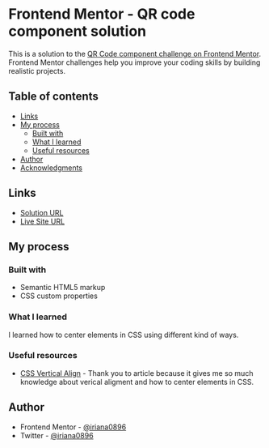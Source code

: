 # Frontend Mentor - QR code component solution

This is a solution to the [QR Code component challenge on Frontend Mentor](https://www.frontendmentor.io/challenges/qr-code-component-iux_sIO_H). Frontend Mentor challenges help you improve your coding skills by building realistic projects. 

## Table of contents

- [Links](#links)
- [My process](#my-process)
  - [Built with](#built-with)
  - [What I learned](#what-i-learned)
  - [Useful resources](#useful-resources)
- [Author](#author)
- [Acknowledgments](#acknowledgments)

## Links

- [Solution URL](https://github.com/iriana0896/QrCode-challenge)
- [Live Site URL](https://qrcode-solution-by-iriana.netlify.app)

## My process

### Built with

- Semantic HTML5 markup
- CSS custom properties

### What I learned

I learned how to center elements in CSS using different kind of ways.

### Useful resources

- [CSS Vertical Align](https://www.freecodecamp.org/news/css-vertical-align-how-to-center-a-div-text-or-an-image-example-code/) - Thank you to article because it gives me so much knowledge about verical aligment and how to center elements in CSS.

## Author

- Frontend Mentor - [@iriana0896](https://www.frontendmentor.io/profile/iriana0896)
- Twitter - [@iriana0896](https://www.twitter.com/iriana0896)
